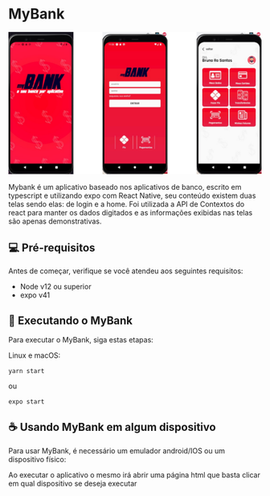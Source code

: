 # MyBank

<img src="./readme/banner.png" alt="banner">

Mybank é um aplicativo baseado nos aplicativos de banco, escrito em typescript e utilizando expo com React Native, seu conteúdo existem duas telas sendo elas: de login e a home. Foi utilizada a API de Contextos do react para manter os dados digitados e as informações exibidas nas telas são apenas demonstrativas.

## 💻 Pré-requisitos

Antes de começar, verifique se você atendeu aos seguintes requisitos:
<!---Estes são apenas requisitos de exemplo. Adicionar, duplicar ou remover conforme necessário--->
* Node v12 ou superior
* expo v41

## 🚀 Executando o MyBank

Para executar o MyBank, siga estas etapas:

Linux e macOS:
```
yarn start 
```
ou

```
expo start
```

## ☕ Usando MyBank em algum dispositivo

Para usar MyBank, é necessário um emulador android/IOS ou um dispositivo físico:

Ao executar o aplicativo o mesmo irá abrir uma página html que basta clicar em qual dispositivo se deseja executar